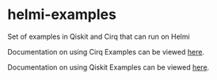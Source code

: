 # helmi-examples
Set of examples in Qiskit and Cirq that can run on Helmi

Documentation on using Cirq Examples can be viewed [here](cirq/README.md).

Documentation on using Qiskit Examples can be viewed [here](qiskit/README.md).
